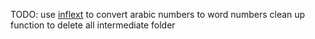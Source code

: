 TODO: 
use [inflext](https://pypi.org/project/inflect/) to convert arabic numbers to word numbers
clean up function to delete all intermediate folder
